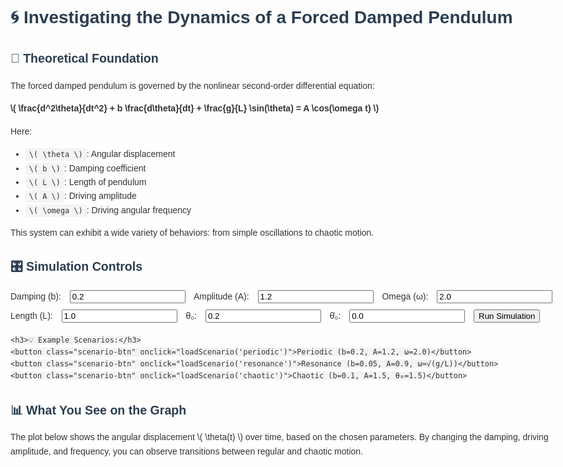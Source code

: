 <!DOCTYPE html>
<html lang="en">
<head>
  <meta charset="UTF-8">
  <title>Forced Damped Pendulum Simulator</title>
  <script src="https://cdn.plot.ly/plotly-latest.min.js"></script>
  <script src="https://cdnjs.cloudflare.com/ajax/libs/mathjs/10.0.0/math.min.js"></script>
  <script src="https://cdnjs.cloudflare.com/ajax/libs/mathjax/2.7.7/MathJax.js?config=TeX-MML-AM_CHTML"></script>
  <style>
    body {
      font-family: Arial, sans-serif;
      margin: 0 auto;
      max-width: 1000px;
      padding: 20px;
      background-color: #fefefe;
      color: #333;
      line-height: 1.6;
      overflow-x: hidden; /* Kayma engelleniyor */
    }
    h1, h2, h3 {
      color: #2c3e50;
    }
    .controls input {
      margin: 5px 10px;
    }
    .scenario-btn {
      margin: 15px 5px;
      padding: 8px 15px;
      cursor: pointer;
      background-color: #f0f0f0;
      border: 1px solid #ccc;
      font-size: 14px;
    }
    #plot {
      margin-top: 30px;
    }
    code {
      background: #f4f4f4;
      padding: 3px 6px;
      border-radius: 4px;
    }
    h2 {
      font-size: 1.4em; /* Başlık boyutu küçültüldü */
    }
    .scenario-btn {
      font-size: 16px;
    }
  </style>
</head>
<body>
  <h1>🌀 Investigating the Dynamics of a Forced Damped Pendulum</h1>

  <section>
    <h2>📘 Theoretical Foundation</h2>
    <p>
      The forced damped pendulum is governed by the nonlinear second-order differential equation:
    </p>
    <p><strong>
      \( \frac{d^2\theta}{dt^2} + b \frac{d\theta}{dt} + \frac{g}{L} \sin(\theta) = A \cos(\omega t) \)
    </strong></p>
    <p>
      Here:
      <ul>
        <li><code>\( \theta \)</code>: Angular displacement</li>
        <li><code>\( b \)</code>: Damping coefficient</li>
        <li><code>\( L \)</code>: Length of pendulum</li>
        <li><code>\( A \)</code>: Driving amplitude</li>
        <li><code>\( \omega \)</code>: Driving angular frequency</li>
      </ul>
      This system can exhibit a wide variety of behaviors: from simple oscillations to chaotic motion.
    </p>
  </section>

  <section>
    <h2>🎛 Simulation Controls</h2>
    <div class="controls">
      <label>Damping (b): <input type="number" id="b" value="0.2" step="0.01"></label>
      <label>Amplitude (A): <input type="number" id="A" value="1.2" step="0.1"></label>
      <label>Omega (ω): <input type="number" id="omega" value="2.0" step="0.1"></label>
      <label>Length (L): <input type="number" id="L" value="1.0" step="0.1"></label>
      <label>θ₀: <input type="number" id="theta0" value="0.2" step="0.1"></label>
      <label>θ̇₀: <input type="number" id="v0" value="0.0" step="0.1"></label>
      <button onclick="runSimulation()">Run Simulation</button>
    </div>

    <h3>💡 Example Scenarios:</h3>
    <button class="scenario-btn" onclick="loadScenario('periodic')">Periodic (b=0.2, A=1.2, ω=2.0)</button>
    <button class="scenario-btn" onclick="loadScenario('resonance')">Resonance (b=0.05, A=0.9, ω≈√(g/L))</button>
    <button class="scenario-btn" onclick="loadScenario('chaotic')">Chaotic (b=0.1, A=1.5, θ₀=1.5)</button>
  </section>

  <div id="plot"></div>

  <section>
    <h2>📊 What You See on the Graph</h2>
    <p id="description">
      The plot below shows the angular displacement \( \theta(t) \) over time, based on the chosen parameters. 
      By changing the damping, driving amplitude, and frequency, you can observe transitions between regular and chaotic motion.
    </p>
  </section>

  <script>
    function pendulumODE(t, state, b, g, L, A, omega) {
      const [theta, v] = state;
      return [v, -b * v - (g / L) * Math.sin(theta) + A * Math.cos(omega * t)];
    }

    function rungeKutta(f, y0, t0, dt, steps, params) {
      let t = t0;
      let y = y0;
      const result = [[t, ...y]];

      for (let i = 0; i < steps; i++) {
        const k1 = f(t, y, ...params);
        const k2 = f(t + dt / 2, y.map((yi, j) => yi + dt / 2 * k1[j]), ...params);
        const k3 = f(t + dt / 2, y.map((yi, j) => yi + dt / 2 * k2[j]), ...params);
        const k4 = f(t + dt, y.map((yi, j) => yi + dt * k3[j]), ...params);
        y = y.map((yi, j) => yi + dt / 6 * (k1[j] + 2*k2[j] + 2*k3[j] + k4[j]));
        t += dt;
        result.push([t, ...y]);
      }
      return result;
    }

    function runSimulation() {
      const b = parseFloat(document.getElementById('b').value);
      const A = parseFloat(document.getElementById('A').value);
      const omega = parseFloat(document.getElementById('omega').value);
      const L = parseFloat(document.getElementById('L').value);
      const theta0 = parseFloat(document.getElementById('theta0').value);
      const v0 = parseFloat(document.getElementById('v0').value);

      const data = rungeKutta(pendulumODE, [theta0, v0], 0, 0.05, 1000, [b, 9.81, L, A, omega]);
      const t = data.map(d => d[0]);
      const theta = data.map(d => d[1]);

      Plotly.newPlot('plot', [{ x: t, y: theta, type: 'scatter', mode: 'lines', line: { color: 'blue' } }], {
        title: 'Angular Displacement Over Time',
        xaxis: { title: 'Time (s)' },
        yaxis: { title: 'θ (rad)' }
      });
    }

    function loadScenario(type) {
      if (type === 'periodic') {
        document.getElementById('b').value = 0.2;
        document.getElementById('A').value = 1.2;
        document.getElementById('omega').value = 2.0;
        document.getElementById('theta0').value = 0.2;
        document.getElementById('v0').value = 0.0;
        document.getElementById('description').innerText = "This example shows periodic behavior with light damping and moderate forcing. The pendulum synchronizes with the driving force.";
      } else if (type === 'resonance') {
        document.getElementById('b').value = 0.05;
        document.getElementById('A').value = 0.9;
        document.getElementById('omega').value = 3.13;
        document.getElementById('theta0').value = 0.2;
        document.getElementById('v0').value = 0.0;
        document.getElementById('description').innerText = "Here the driving frequency matches the system's natural frequency, causing resonance and increasing amplitude dramatically.";
      } else if (type === 'chaotic') {
        document.getElementById('b').value = 0.1;
        document.getElementById('A').value = 1.5;
        document.getElementById('omega').value = 2.0;
        document.getElementById('theta0').value = 1.5;
        document.getElementById('v0').value = 0.0;
        document.getElementById('description').innerText = "With strong forcing and large initial angle, the motion becomes chaotic. Even tiny changes lead to very different outcomes.";
      }
      runSimulation();
    }

    runSimulation();
  </script>
</body>
</html>
